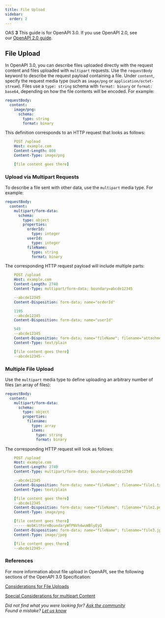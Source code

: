 ```yaml
---
title: File Upload
sidebar:
  order: 2
---
```


OAS **3** This guide is for OpenAPI 3.0. If you use OpenAPI 2.0, see our [OpenAPI 2.0 guide](/docs/specification/2-0/file-upload/).

## File Upload

In OpenAPI 3.0, you can describe files uploaded directly with the request content and files uploaded with `multipart` requests. Use the `requestBody` keyword to describe the request payload containing a file. Under `content`, specify the request media type (such as `image/png` or `application/octet-stream`). Files use a `type: string` schema with `format: binary` or `format: base64`, depending on how the file contents will be encoded. For example:

```yaml
requestBody:
  content:
    image/png:
      schema:
        type: string
        format: binary
```

This definition corresponds to an HTTP request that looks as follows:

```yaml
    POST /upload
    Host: example.com
    Content-Length: 808
    Content-Type: image/png

    [file content goes there]
```

### Upload via Multipart Requests

To describe a file sent with other data, use the `multipart` media type. For example:

```yaml
requestBody:
  content:
    multipart/form-data:
      schema:
        type: object
        properties:
          orderId:
            type: integer
          userId:
            type: integer
          fileName:
            type: string
            format: binary
```

The corresponding HTTP request payload will include multiple parts:

```yaml
    POST /upload
    Host: example.com
    Content-Length: 2740
    Content-Type: multipart/form-data; boundary=abcde12345

    --abcde12345
    Content-Disposition: form-data; name="orderId"

    1195
    --abcde12345
    Content-Disposition: form-data; name="userId"

    545
    --abcde12345
    Content-Disposition: form-data; name="fileName"; filename="attachment.txt"
    Content-Type: text/plain

    [file content goes there]
    --abcde12345--
```

### Multiple File Upload

Use the `multipart` media type to define uploading an arbitrary number of files (an array of files):

```yaml
requestBody:
  content:
    multipart/form-data:
      schema:
        type: object
        properties:
          filename:
            type: array
            items:
              type: string
              format: binary
```

The corresponding HTTP request will look as follows:

```yaml
    POST /upload
    Host: example.com
    Content-Length: 2740
    Content-Type: multipart/form-data; boundary=abcde12345

    --abcde12345
    Content-Disposition: form-data; name="fileName"; filename="file1.txt"
    Content-Type: text/plain

    [file content goes there]
    --abcde12345
    Content-Disposition: form-data; name="fileName"; filename="file2.png"
    Content-Type: image/png

    [file content goes there]
    ------WebKitFormBoundaryWfPNVh4wuWBlyEyQ
    Content-Disposition: form-data; name="fileName"; filename="file3.jpg"
    Content-Type: image/jpeg

    [file content goes there]
    --abcde12345--
```

### References

For more information about file upload in OpenAPI, see the following sections of the OpenAPI 3.0 Specification:

[Considerations for File Uploads](https://github.com/OAI/OpenAPI-Specification/blob/master/versions/3.0.3.md#considerations-for-file-uploads)

[Special Considerations for multipart Content](https://github.com/OAI/OpenAPI-Specification/blob/master/versions/3.0.3.md#special-considerations-for-multipart-content)

_Did not find what you were looking for? [Ask the community](https://community.smartbear.com/t5/Swagger-Open-Source-Tools/bd-p/SwaggerOSTools)  
Found a mistake? [Let us know](https://github.com/swagger-api/swagger.io/issues)_
